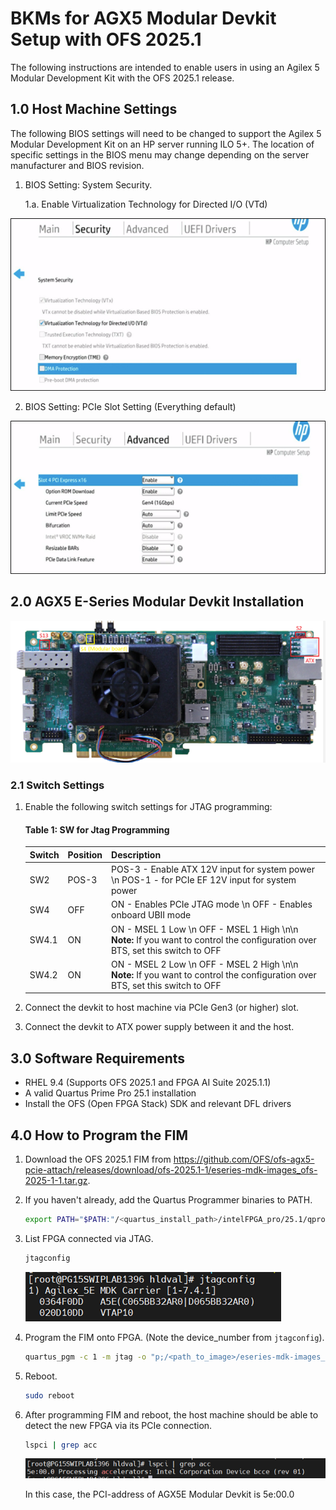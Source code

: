 

# BKMs for AGX5 Modular Devkit Setup with OFS 2025.1 

The following instructions are intended to enable users in using an Agilex 5 Modular Development Kit with the OFS 2025.1 release. 

## 1.0 Host Machine  Settings

The following BIOS settings will need to be changed to support the Agilex 5 Modular Development Kit on an HP server running ILO 5+. The location of specific settings in the BIOS menu may change depending on the server manufacturer and BIOS revision.

1. BIOS Setting: System Security.

    1.a. Enable Virtualization Technology for Directed I/O (VTd) 

![](./images/Picture1.png)


2. BIOS Setting: PCIe Slot Setting (Everything default) 

![](./images/Picture2.png)

 

## 2.0 AGX5 E-Series Modular Devkit Installation

![](./images/Picture3.png)

### 2.1 Switch Settings

1. Enable the following switch settings for JTAG programming:

    #### Table 1: SW for Jtag Programming

    |Switch|Position|Description|
    |----|----|----|
    |SW2|POS-3|POS-3 - Enable ATX 12V input for system power \n POS-1 - for PCIe EF 12V input for system power|
    |SW4|OFF|ON - Enables PCIe JTAG mode \n OFF - Enables onboard UBII mode|
    |SW4.1|ON|ON - MSEL 1 Low \n OFF - MSEL 1 High \n\n **Note:** If you want to control the configuration over BTS, set this switch to OFF|
    |SW4.2|ON|ON - MSEL 2 Low \n OFF - MSEL 2 High \n\n **Note:** If you want to control the configuration over BTS, set this switch to OFF|

2. Connect the devkit to host machine via PCIe Gen3 (or higher) slot.

3. Connect the devkit to ATX power supply between it and the host.

## 3.0 Software Requirements 

* RHEL 9.4 (Supports OFS 2025.1 and FPGA AI Suite 2025.1.1) 
* A valid Quartus Prime Pro 25.1 installation 
* Install the OFS (Open FPGA Stack) SDK and relevant DFL drivers

## 4.0 How to Program the FIM 

1. Download the OFS 2025.1 FIM from https://github.com/OFS/ofs-agx5-pcie-attach/releases/download/ofs-2025.1-1/eseries-mdk-images_ofs-2025-1-1.tar.gz. 
2. If you haven't already, add the Quartus Programmer binaries to PATH. 

    ```bash session
    export PATH="$PATH:"/<quartus_install_path>/intelFPGA_pro/25.1/qprogrammer/quartus/bin 
    ```

3. List FPGA connected via JTAG. 

    ```bash session
    jtagconfig 
    ```
    
    ![](./images/Picture6.png)

4. Program the FIM  onto FPGA. (Note the device_number from `jtagconfig`).  

    ```bash session
    quartus_pgm -c 1 -m jtag -o "p;/<path_to_image>/eseries-mdk-images_ofs-2025-1-1/ofs_top.sof@1" 
    ```

5. Reboot. 

    ```bash session
    sudo reboot 
    ```

6. After programming FIM and reboot, the host machine should be able to detect the new FPGA via its PCIe connection. 

    ```bash session
    lspci | grep acc 
    ```

    ![](./images/Picture7.png)

    In this case, the PCI-address of AGX5E Modular Devkit is 5e:00.0 